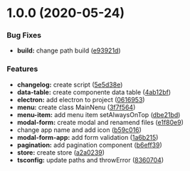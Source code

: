 # 1.0.0 (2020-05-24)


### Bug Fixes

* **build:** change path build ([e93921d](https://github.com/JhonatanMedeiros/webview-angular-electron/commit/e93921d4d5222e64782702051c2b90a548224db3))


### Features

* **changelog:** create script ([5e5d38e](https://github.com/JhonatanMedeiros/webview-angular-electron/commit/5e5d38ebd99beb2a2ef7f17ba610c2543f763cac))
* **data-table:** create componente data table ([4ab12bf](https://github.com/JhonatanMedeiros/webview-angular-electron/commit/4ab12bfc8184fecc80f31f060d93b34112c5ac81))
* **electron:** add electron to project ([0616953](https://github.com/JhonatanMedeiros/webview-angular-electron/commit/06169533120ba419a8850d606a94210a4d043c82))
* **menu:** create class MainNenu ([3f7f564](https://github.com/JhonatanMedeiros/webview-angular-electron/commit/3f7f56401c855286ae49a9f0a2777dbf2d6459ec))
* **menu-item:** add menu item setAlwaysOnTop ([dbe21bd](https://github.com/JhonatanMedeiros/webview-angular-electron/commit/dbe21bd58e6e006e31c0ce8c8ef35978b2d17a81))
* **modal-form:** create modal and renamend files ([e1f80e9](https://github.com/JhonatanMedeiros/webview-angular-electron/commit/e1f80e91d946aff5c42b10730de0172f7a784086))
* change app name and add icon ([b59c016](https://github.com/JhonatanMedeiros/webview-angular-electron/commit/b59c016b2659f92f129b2c26d44bac16572af541))
* **modal-form-app:** add form validation ([1a6b215](https://github.com/JhonatanMedeiros/webview-angular-electron/commit/1a6b2153fa89889affaf7e6e0f2c0ab56a5e3022))
* **pagination:** add pagination component ([b6eff39](https://github.com/JhonatanMedeiros/webview-angular-electron/commit/b6eff395637492306dfaa282e2f41cb894fdd626))
* **store:** create store ([a2a0239](https://github.com/JhonatanMedeiros/webview-angular-electron/commit/a2a02390aa4d2abb246c6de537bb6344866e4613))
* **tsconfig:** update paths and throwError ([8360704](https://github.com/JhonatanMedeiros/webview-angular-electron/commit/83607045f669db28bd853eca52b1f6245432b12c))




